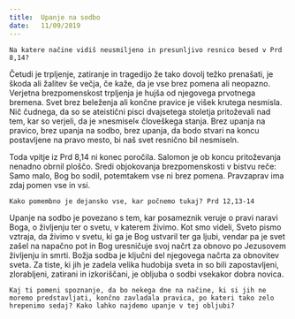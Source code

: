 ```yaml
---
title:  Upanje na sodbo
date:   11/09/2019
---
```


`Na katere načine vidiš neusmiljeno in presunljivo resnico besed v Prd 8,14?`

Četudi je trpljenje, zatiranje in tragedijo že tako dovolj težko prenašati, je škoda ali žalitev še večja, če kaže, da je vse brez pomena ali neopazno. Verjetna brezpomenskost trpljenja je hujša od njegovega prvotnega bremena. Svet brez beleženja ali končne pravice je višek krutega nesmisla. Nič čudnega, da so se ateistični pisci dvajsetega stoletja pritoževali nad tem, kar so verjeli, da je »nesmisel« človeškega stanja. Brez upanja na pravico, brez upanja na sodbo, brez upanja, da bodo stvari na koncu postavljene na pravo mesto, bi naš svet resnično bil nesmiseln.

Toda vpitje iz Prd 8,14 ni konec poročila. Salomon je ob koncu pritoževanja nenadno obrnil ploščo. Sredi objokovanja brezpomenskosti v bistvu reče: Samo malo, Bog bo sodil, potemtakem vse ni brez pomena. Pravzaprav ima zdaj pomen vse in vsi.

`Kako pomembno je dejansko vse, kar počnemo tukaj? Prd 12,13-14`

Upanje na sodbo je povezano s tem, kar posameznik veruje o pravi naravi Boga, o življenju ter o svetu, v katerem živimo. Kot smo videli, Sveto pismo vztraja, da živimo v svetu, ki ga je Bog ustvaril ter ga ljubi, vendar pa je svet zašel na napačno pot in Bog uresničuje svoj načrt za obnovo po Jezusovem življenju in smrti. Božja sodba je ključni del njegovega načrta za obnovitev sveta. Za tiste, ki jih je zadela velika hudobija sveta in so bili zapostavljeni, zlorabljeni, zatirani in izkoriščani, je obljuba o sodbi vsekakor dobra novica.

`Kaj ti pomeni spoznanje, da bo nekega dne na načine, ki si jih ne moremo predstavljati, končno zavladala pravica, po kateri tako zelo hrepenimo sedaj? Kako lahko najdemo upanje v tej obljubi?`